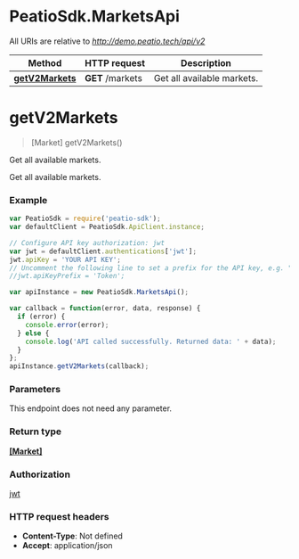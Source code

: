 # PeatioSdk.MarketsApi

All URIs are relative to *http://demo.peatio.tech/api/v2*

Method | HTTP request | Description
------------- | ------------- | -------------
[**getV2Markets**](MarketsApi.md#getV2Markets) | **GET** /markets | Get all available markets.


<a name="getV2Markets"></a>
# **getV2Markets**
> [Market] getV2Markets()

Get all available markets.

Get all available markets.

### Example
```javascript
var PeatioSdk = require('peatio-sdk');
var defaultClient = PeatioSdk.ApiClient.instance;

// Configure API key authorization: jwt
var jwt = defaultClient.authentications['jwt'];
jwt.apiKey = 'YOUR API KEY';
// Uncomment the following line to set a prefix for the API key, e.g. "Token" (defaults to null)
//jwt.apiKeyPrefix = 'Token';

var apiInstance = new PeatioSdk.MarketsApi();

var callback = function(error, data, response) {
  if (error) {
    console.error(error);
  } else {
    console.log('API called successfully. Returned data: ' + data);
  }
};
apiInstance.getV2Markets(callback);
```

### Parameters
This endpoint does not need any parameter.

### Return type

[**[Market]**](Market.md)

### Authorization

[jwt](../README.md#jwt)

### HTTP request headers

 - **Content-Type**: Not defined
 - **Accept**: application/json

